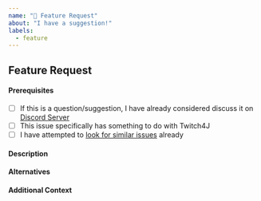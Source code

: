 ```yaml
---
name: "🚀 Feature Request"
about: "I have a suggestion!"
labels:
  - feature
---
```


## Feature Request

#### Prerequisites

* [ ] If this is a question/suggestion, I have already considered discuss it on [Discord Server](https://discord.gg/FQ5vgW3)
* [ ] This issue specifically has something to do with Twitch4J	
* [ ] I have attempted to [look for similar issues](https://github.com/twitch4j/twitch4j/issues) already

#### Description
<!-- A clear and concise description of the feature/enhancement. Ex. I have an issue when [...] -->

#### Alternatives
<!-- A clear and concise description of any alternative solutions or features you've considered. -->

#### Additional Context

<!-- Teachability, Documentation, Adoption, Migration Strategy -->
